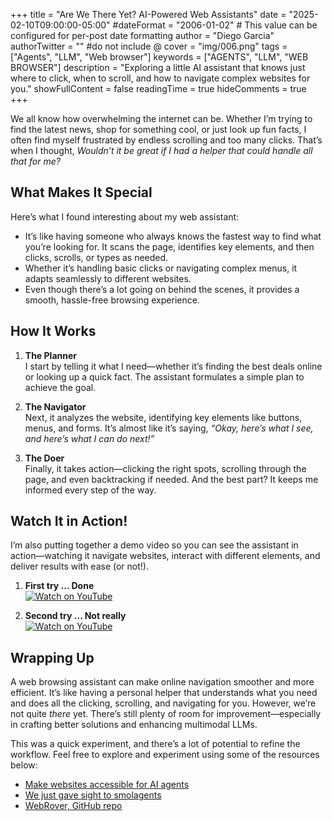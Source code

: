 +++
title = "Are We There Yet? AI-Powered Web Assistants"
date = "2025-02-10T09:00:00-05:00"
#dateFormat = "2006-01-02" # This value can be configured for per-post date formatting
author = "Diego Garcia"
authorTwitter = "" #do not include @
cover = "img/006.png"
tags = ["Agents", "LLM", "Web browser"]
keywords = ["AGENTS", "LLM", "WEB BROWSER"]
description = "Exploring a little AI assistant that knows just where to click, when to scroll, and how to navigate complex websites for you."
showFullContent = false
readingTime = true
hideComments = true
+++

We all know how overwhelming the internet can be. Whether I’m trying to find the latest news, shop for something cool, or just look up fun facts, I often find myself frustrated by endless scrolling and too many clicks. That’s when I thought, *Wouldn’t it be great if I had a helper that could handle all that for me?* 

## What Makes It Special

Here’s what I found interesting about my web assistant:

- It’s like having someone who always knows the fastest way to find what you’re looking for. It scans the page, identifies key elements, and then clicks, scrolls, or types as needed.
- Whether it’s handling basic clicks or navigating complex menus, it adapts seamlessly to different websites.
- Even though there’s a lot going on behind the scenes, it provides a smooth, hassle-free browsing experience.

## How It Works

1. **The Planner**  
   I start by telling it what I need—whether it’s finding the best deals online or looking up a quick fact. The assistant formulates a simple plan to achieve the goal.

2. **The Navigator**  
   Next, it analyzes the website, identifying key elements like buttons, menus, and forms. It’s almost like it’s saying, *“Okay, here’s what I see, and here’s what I can do next!”*

3. **The Doer**  
   Finally, it takes action—clicking the right spots, scrolling through the page, and even backtracking if needed. And the best part? It keeps me informed every step of the way.


## Watch It in Action!

I’m also putting together a demo video so you can see the assistant in action—watching it navigate websites, interact with different elements, and deliver results with ease (or not!).

1. **First try ... Done**  
   [![Watch on YouTube](https://youtu.be/uWQIBLThBu0)](https://youtu.be/uWQIBLThBu0)


2. **Second try ... Not really**  
   [![Watch on YouTube](https://youtu.be/aoNSfKf2i5E)](https://youtu.be/aoNSfKf2i5E)

## Wrapping Up

A web browsing assistant can make online navigation smoother and more efficient. It’s like having a personal helper that understands what you need and does all the clicking, scrolling, and navigating for you. However, we’re not quite *there* yet. There’s still plenty of room for improvement—especially in crafting better solutions and enhancing multimodal LLMs.  

This was a quick experiment, and there’s a lot of potential to refine the workflow. Feel free to explore and experiment using some of the resources below:

- [Make websites accessible for AI agents](https://github.com/browser-use/browser-use)
- [We just gave sight to smolagents](https://huggingface.co/blog/smolagents-can-see)
- [WebRover, GitHub repo](https://github.com/hrithikkoduri/WebRover)